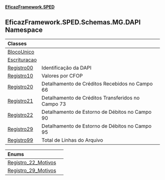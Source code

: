#### [EficazFramework.SPED](EficazFrameworkSPED.md 'EficazFramework SPED')

## EficazFramework.SPED.Schemas.MG.DAPI Namespace

| Classes | |
| :--- | :--- |
| [BlocoUnico](EficazFramework.SPED.Schemas.MG.DAPI/BlocoUnico.md 'EficazFramework.SPED.Schemas.MG.DAPI.BlocoUnico') | |
| [Escrituracao](EficazFramework.SPED.Schemas.MG.DAPI/Escrituracao.md 'EficazFramework.SPED.Schemas.MG.DAPI.Escrituracao') | |
| [Registro00](EficazFramework.SPED.Schemas.MG.DAPI/Registro00.md 'EficazFramework.SPED.Schemas.MG.DAPI.Registro00') | Identificação da DAPI |
| [Registro10](EficazFramework.SPED.Schemas.MG.DAPI/Registro10.md 'EficazFramework.SPED.Schemas.MG.DAPI.Registro10') | Valores por CFOP |
| [Registro20](EficazFramework.SPED.Schemas.MG.DAPI/Registro20.md 'EficazFramework.SPED.Schemas.MG.DAPI.Registro20') | Detalhamento de Créditos Recebidos no Campo 66 |
| [Registro21](EficazFramework.SPED.Schemas.MG.DAPI/Registro21.md 'EficazFramework.SPED.Schemas.MG.DAPI.Registro21') | Detalhamento de Créditos Transferidos no Campo 73 |
| [Registro22](EficazFramework.SPED.Schemas.MG.DAPI/Registro22.md 'EficazFramework.SPED.Schemas.MG.DAPI.Registro22') | Detalhamento de Estorno de Débitos no Campo 90 |
| [Registro29](EficazFramework.SPED.Schemas.MG.DAPI/Registro29.md 'EficazFramework.SPED.Schemas.MG.DAPI.Registro29') | Detalhamento de Estorno de Débitos no Campo 95 |
| [Registro99](EficazFramework.SPED.Schemas.MG.DAPI/Registro99.md 'EficazFramework.SPED.Schemas.MG.DAPI.Registro99') | Total de Linhas do Arquivo |

| Enums | |
| :--- | :--- |
| [Registro_22_Motivos](EficazFramework.SPED.Schemas.MG.DAPI/Registro_22_Motivos.md 'EficazFramework.SPED.Schemas.MG.DAPI.Registro_22_Motivos') | |
| [Registro_29_Motivos](EficazFramework.SPED.Schemas.MG.DAPI/Registro_29_Motivos.md 'EficazFramework.SPED.Schemas.MG.DAPI.Registro_29_Motivos') | |
